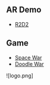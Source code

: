 ## AR Demo

- [R2D2](usdz.html)

## Game

- [Space War](/spacewar)
- [Doodle War](/doodlewar)

![logo.png]

